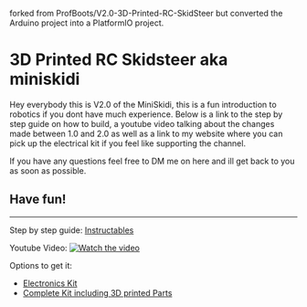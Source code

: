 forked from ProfBoots/V2.0-3D-Printed-RC-SkidSteer but converted the Arduino project into a PlatformIO project.


# 3D Printed RC Skidsteer aka miniskidi
Hey everybody
this is V2.0 of the MiniSkidi, this is a fun introduction to robotics if you dont have much experience. 
Below is a link to the step by step guide on how to build, a youtube video talking about the changes made between 1.0 and 2.0 as well as a link to my website where you can pick up the electrical kit if you feel like supporting the channel. 

If you have any questions feel free to DM me on here and ill get back to you as soon as possible. 
## Have fun!

---

Step by step guide: [Instructables](https://www.instructables.com/3D-Printed-RC-SkidSteer-V20/)

Youtube Video:
[![Watch the video](https://img.youtube.com/vi/dDfVdGGrf1k/maxresdefault.jpg)](https://youtu.be/dDfVdGGrf1k)


Options to get it:

- [Electronics Kit](https://professorboots.com/products/copy-of-diy-rc-skidsteer)
- [Complete Kit including 3D printed Parts](https://professorboots.com/products/diy-rc-skidsteer)
